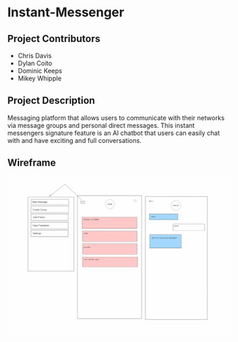 # Instant-Messenger

## Project Contributors 

- Chris Davis
- Dylan Coito
- Dominic Keeps
- Mikey Whipple

## Project Description

Messaging platform that allows users to communicate with their networks via message groups and personal direct messages. This instant messengers signature feature is an AI chatbot that users can easily chat with and have exciting and full conversations.

## Wireframe
![Wireframe](images/image.png)

